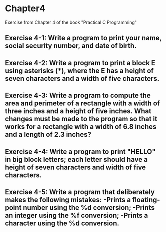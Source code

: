 # Chapter4
Exercise from Chapter 4 of the book "Practical C Programming"
## Exercise 4-1: Write a program to print your name, social security number, and date of birth.
## Exercise 4-2: Write a program to print a block E using asterisks (*), where the E has a height of seven characters and a width of five characters.
## Exercise 4-3: Write a program to compute the area and perimeter of a rectangle with a width of three inches and a height of five inches. What changes must be made to the program so that it works for a rectangle with a width of 6.8 inches and a length of 2.3 inches?
## Exercise 4-4: Write a program to print "HELLO" in big block letters; each letter should have a height of seven characters and width of five characters.
## Exercise 4-5: Write a program that deliberately makes the following mistakes: -Prints a floating-point number using the %d conversion; -Prints an integer using the %f conversion; -Prints a character using the %d conversion.
